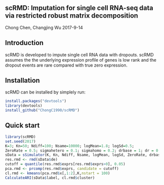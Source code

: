 ## scRMD: Imputation for single cell RNA-seq data via restricted robust matrix decomposition
Chong Chen, Changjing Wu 2017-9-14

## Introduction
scRMD is developed to impute single cell RNA data with dropouts. scRMD assumes the the underlying
expression profile of genes is low rank and the dropout events are rare compared with true zero expression.

## Installation
scRMD can be installed by simplely run:

``` r
install.packages("devtools")         
library(devtools)           
install_github("ChongC1990/scRMD")
```

## Quick start

``` r
library(scRMD)
set.seed(2017)
K=3; Kn=50; Ndiff=100; Nsame=10000; logMean=1.8; logSd=0.5; 
ZeroRate = 0.5; sigmahetero = 0.1; sigmahomo = 0.2; drbase = 1; dr = 0.2;
sData = sSimulator(K, Kn, Ndiff, Nsame, logMean, logSd, ZeroRate, drbase, dr, sigmahomo, sigmahetero, type = "cluster")
res.rmd <- rmd(sData$de)
cutoff = quantile(res.rmd$exprs[res.rmd$exprs>0], 0.05)
pca.rmd <- prcomp(res.rmd$exprs, candidate = cutoff)
cl.rmd <- kmeans(pca.rmd$x[,1:2],K,nstart = 100)
CalculateARI(sData$label, cl.rmd$cluster)
```